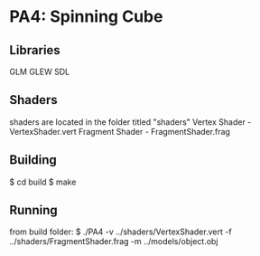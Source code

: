 # PA4: Spinning Cube

## Libraries
GLM
GLEW
SDL

## Shaders
shaders are located in the folder titled "shaders"
Vertex Shader - VertexShader.vert
Fragment Shader - FragmentShader.frag

## Building
$ cd build
$ make

## Running
from build folder:
$ ./PA4 -v ../shaders/VertexShader.vert -f ../shaders/FragmentShader.frag -m ../models/object.obj
